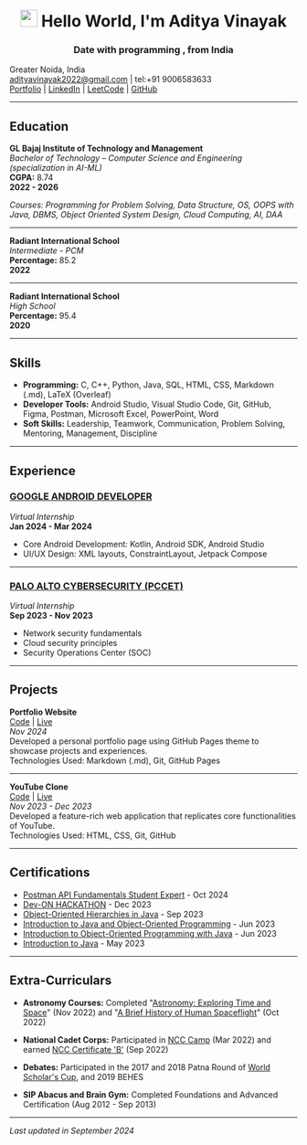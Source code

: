 <h1 align="center"><img src="https://emojis.slackmojis.com/emojis/images/1531849430/4246/blob-sunglasses.gif?1531849430" width="30"/> Hello World, I'm  Aditya Vinayak</h1>
<h3 align="center">Date with programming , from India</h3>

Greater Noida, India  
[adityavinayak2022@gmail.com](mailto:adityavinayak2022@gmail.com) | tel:+91 9006583633  
[Portfolio](https://adityav42.github.io/) | [LinkedIn](https://www.linkedin.com/in/adityavinayak/) | [LeetCode](https://leetcode.com/u/adityav2022/) | [GitHub](https://github.com/AdityAV42)

---

## Education

**GL Bajaj Institute of Technology and Management**  
_Bachelor of Technology – Computer Science and Engineering (specialization in AI-ML)_  
**CGPA:** 8.74  
**2022 - 2026**  

_Courses: Programming for Problem Solving, Data Structure, OS, OOPS with Java, DBMS, Object Oriented System Design, Cloud Computing, AI, DAA_

---

**Radiant International School**  
_Intermediate - PCM_  
**Percentage:** 85.2  
**2022**  

---

**Radiant International School**  
_High School_  
**Percentage:** 95.4  
**2020**

---

## Skills

- **Programming:** C, C++, Python, Java, SQL, HTML, CSS, Markdown (.md), LaTeX (Overleaf)
- **Developer Tools:** Android Studio, Visual Studio Code, Git, GitHub, Figma, Postman, Microsoft Excel, PowerPoint, Word
- **Soft Skills:** Leadership, Teamwork, Communication, Problem Solving, Mentoring, Management, Discipline

---

## Experience

### [GOOGLE ANDROID DEVELOPER](https://aictecert.eduskillsfoundation.org/pages/home/verify.php?cert=9e62a3ea20be4e2c62cf21105d6bc310)  
_Virtual Internship_  
**Jan 2024 - Mar 2024**
- Core Android Development: Kotlin, Android SDK, Android Studio
- UI/UX Design: XML layouts, ConstraintLayout, Jetpack Compose

---

### [PALO ALTO CYBERSECURITY (PCCET)](https://aictecert.eduskillsfoundation.org/pages/home/verify.php?cert=791ccb06aa7dc90fcc96c77ad06cfeb9)  
_Virtual Internship_  
**Sep 2023 - Nov 2023**
- Network security fundamentals
- Cloud security principles
- Security Operations Center (SOC)

---

## Projects

**Portfolio Website**  
[Code](https://github.com/AdityAV42/AdityAV42.github.io/) | [Live](https://adityav42.github.io/)  
_Nov 2024_  
Developed a personal portfolio page using GitHub Pages theme to showcase projects and experiences.  
Technologies Used: Markdown (.md), Git, GitHub Pages

---

**YouTube Clone**  
[Code](https://github.com/AdityAV42/YouTube_Clone) | [Live](https://adityav42.github.io/YouTube_Clone/)  
_Nov 2023 - Dec 2023_  
Developed a feature-rich web application that replicates core functionalities of YouTube.  
Technologies Used: HTML, CSS, Git, GitHub

---

## Certifications

- [Postman API Fundamentals Student Expert](https://badgr.com/public/assertions/hl21YTR-RLi1J6-36h4NcA) - Oct 2024
- [Dev-ON HACKATHON](https://verification.givemycertificate.com/v/c26f2741-9f92-4638-b0ec-2e80b560769c) - Dec 2023
- [Object-Oriented Hierarchies in Java](https://www.coursera.org/account/accomplishments/verify/ASHUX8AMQCZF) - Sep 2023
- [Introduction to Java and Object-Oriented Programming](https://www.coursera.org/account/accomplishments/verify/2XLGMRKXXT9U) - Jun 2023
- [Introduction to Object-Oriented Programming with Java](https://www.coursera.org/account/accomplishments/verify/RMHVB3G6XPQE) - Jun 2023
- [Introduction to Java](https://www.coursera.org/account/accomplishments/verify/B4LAFNH2EZJF) - May 2023

---

## Extra-Curriculars

- **Astronomy Courses:** Completed "[Astronomy: Exploring Time and Space](https://www.coursera.org/account/accomplishments/verify/YGS4TM5MSRHW)" (Nov 2022) and "[A Brief History of Human Spaceflight](https://www.coursera.org/account/accomplishments/verify/LWVQ5R9X2GEV)" (Oct 2022)

- **National Cadet Corps:** Participated in [NCC Camp](https://drive.google.com/file/d/1-q5mwbuSk5JOws_gsdbFZhL1Iqp8XRz1/view?usp=sharing) (Mar 2022) and earned [NCC Certificate 'B'](https://drive.google.com/file/d/13SUIeOUE-LiTs_OrYagwgtEXhzfoWg6y/view?usp=sharing) (Sep 2022)

- **Debates:** Participated in the 2017 and 2018 Patna Round of [World Scholar's Cup](https://drive.google.com/file/d/1VXcA1lXSkWJXn70hkxmYoNxpK0wQyi1J/view?usp=sharing), and 2019 BEHES

- **SIP Abacus and Brain Gym:** Completed Foundations and Advanced Certification (Aug 2012 - Sep 2013)

---

_Last updated in September 2024_
